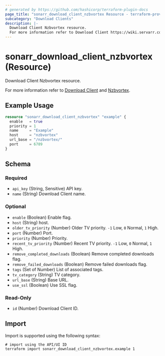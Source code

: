 ```yaml
---
# generated by https://github.com/hashicorp/terraform-plugin-docs
page_title: "sonarr_download_client_nzbvortex Resource - terraform-provider-sonarr"
subcategory: "Download Clients"
description: |-
  Download Client Nzbvortex resource.
  For more information refer to Download Client https://wiki.servarr.com/sonarr/settings#download-clients and Nzbvortex https://wiki.servarr.com/sonarr/supported#nzbvortex.
---
```


# sonarr_download_client_nzbvortex (Resource)

<!-- subcategory:Download Clients -->Download Client Nzbvortex resource.
For more information refer to [Download Client](https://wiki.servarr.com/sonarr/settings#download-clients) and [Nzbvortex](https://wiki.servarr.com/sonarr/supported#nzbvortex).

## Example Usage

```terraform
resource "sonarr_download_client_nzbvortex" "example" {
  enable   = true
  priority = 1
  name     = "Example"
  host     = "nzbvortex"
  url_base = "/nzbvortex/"
  port     = 6789
}
```

<!-- schema generated by tfplugindocs -->
## Schema

### Required

- `api_key` (String, Sensitive) API key.
- `name` (String) Download Client name.

### Optional

- `enable` (Boolean) Enable flag.
- `host` (String) host.
- `older_tv_priority` (Number) Older TV priority. `-1` Low, `0` Normal, `1` High.
- `port` (Number) Port.
- `priority` (Number) Priority.
- `recent_tv_priority` (Number) Recent TV priority. `-1` Low, `0` Normal, `1` High.
- `remove_completed_downloads` (Boolean) Remove completed downloads flag.
- `remove_failed_downloads` (Boolean) Remove failed downloads flag.
- `tags` (Set of Number) List of associated tags.
- `tv_category` (String) TV category.
- `url_base` (String) Base URL.
- `use_ssl` (Boolean) Use SSL flag.

### Read-Only

- `id` (Number) Download Client ID.

## Import

Import is supported using the following syntax:

```shell
# import using the API/UI ID
terraform import sonarr_download_client_nzbvortex.example 1
```
